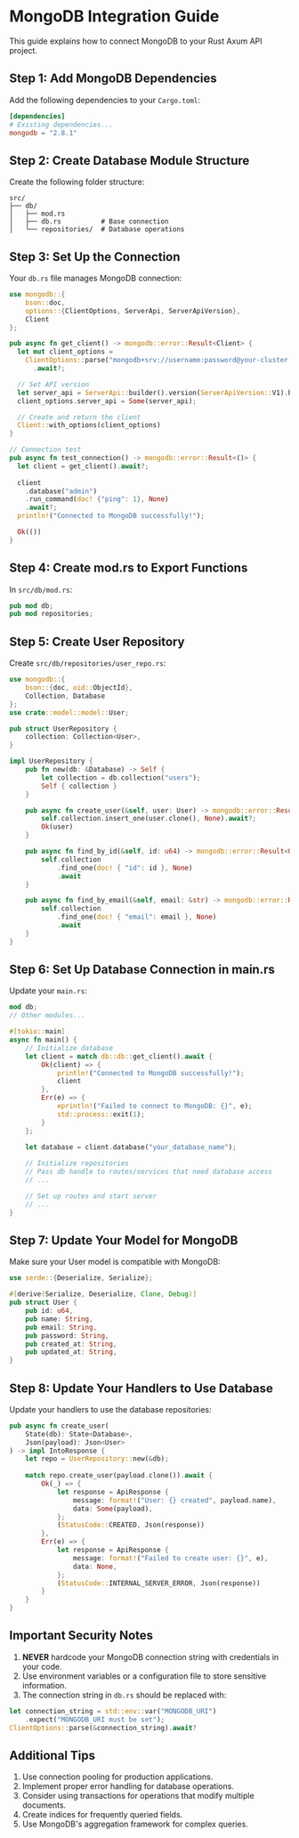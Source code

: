# MongoDB Integration Guide

This guide explains how to connect MongoDB to your Rust Axum API project.

## Step 1: Add MongoDB Dependencies

Add the following dependencies to your `Cargo.toml`:

```toml
[dependencies]
# Existing dependencies...
mongodb = "2.8.1"
```

## Step 2: Create Database Module Structure

Create the following folder structure:

```
src/
├── db/
│   ├── mod.rs
│   ├── db.rs          # Base connection
│   └── repositories/  # Database operations
```

## Step 3: Set Up the Connection

Your `db.rs` file manages MongoDB connection:

```rust
use mongodb::{
    bson::doc, 
    options::{ClientOptions, ServerApi, ServerApiVersion}, 
    Client
};

pub async fn get_client() -> mongodb::error::Result<Client> {
  let mut client_options =
    ClientOptions::parse("mongodb+srv://username:password@your-cluster.mongodb.net/?retryWrites=true&w=majority")
      .await?;

  // Set API version
  let server_api = ServerApi::builder().version(ServerApiVersion::V1).build();
  client_options.server_api = Some(server_api);

  // Create and return the client
  Client::with_options(client_options)
}

// Connection test
pub async fn test_connection() -> mongodb::error::Result<()> {
  let client = get_client().await?;
  
  client
    .database("admin")
    .run_command(doc! {"ping": 1}, None)
    .await?;
  println!("Connected to MongoDB successfully!");

  Ok(())
}
```

## Step 4: Create mod.rs to Export Functions

In `src/db/mod.rs`:

```rust
pub mod db;
pub mod repositories;
```

## Step 5: Create User Repository

Create `src/db/repositories/user_repo.rs`:

```rust
use mongodb::{
    bson::{doc, oid::ObjectId}, 
    Collection, Database
};
use crate::model::model::User;

pub struct UserRepository {
    collection: Collection<User>,
}

impl UserRepository {
    pub fn new(db: &Database) -> Self {
        let collection = db.collection("users");
        Self { collection }
    }

    pub async fn create_user(&self, user: User) -> mongodb::error::Result<User> {
        self.collection.insert_one(user.clone(), None).await?;
        Ok(user)
    }

    pub async fn find_by_id(&self, id: u64) -> mongodb::error::Result<Option<User>> {
        self.collection
            .find_one(doc! { "id": id }, None)
            .await
    }

    pub async fn find_by_email(&self, email: &str) -> mongodb::error::Result<Option<User>> {
        self.collection
            .find_one(doc! { "email": email }, None)
            .await
    }
}
```

## Step 6: Set Up Database Connection in main.rs

Update your `main.rs`:

```rust
mod db;
// Other modules...

#[tokio::main]
async fn main() {
    // Initialize database
    let client = match db::db::get_client().await {
        Ok(client) => {
            println!("Connected to MongoDB successfully!");
            client
        },
        Err(e) => {
            eprintln!("Failed to connect to MongoDB: {}", e);
            std::process::exit(1);
        }
    };
    
    let database = client.database("your_database_name");

    // Initialize repositories
    // Pass db handle to routes/services that need database access
    // ...

    // Set up routes and start server
    // ...
}
```

## Step 7: Update Your Model for MongoDB

Make sure your User model is compatible with MongoDB:

```rust
use serde::{Deserialize, Serialize};

#[derive(Serialize, Deserialize, Clone, Debug)]
pub struct User {
    pub id: u64,
    pub name: String,
    pub email: String,
    pub password: String,
    pub created_at: String,
    pub updated_at: String,
}
```

## Step 8: Update Your Handlers to Use Database

Update your handlers to use the database repositories:

```rust
pub async fn create_user(
    State(db): State<Database>,
    Json(payload): Json<User>
) -> impl IntoResponse {
    let repo = UserRepository::new(&db);
    
    match repo.create_user(payload.clone()).await {
        Ok(_) => {
            let response = ApiResponse {
                message: format!("User: {} created", payload.name),
                data: Some(payload),
            };
            (StatusCode::CREATED, Json(response))
        },
        Err(e) => {
            let response = ApiResponse {
                message: format!("Failed to create user: {}", e),
                data: None,
            };
            (StatusCode::INTERNAL_SERVER_ERROR, Json(response))
        }
    }
}
```

## Important Security Notes

1. **NEVER** hardcode your MongoDB connection string with credentials in your code.
2. Use environment variables or a configuration file to store sensitive information.
3. The connection string in `db.rs` should be replaced with:

```rust
let connection_string = std::env::var("MONGODB_URI")
    .expect("MONGODB_URI must be set");
ClientOptions::parse(&connection_string).await?
```

## Additional Tips

1. Use connection pooling for production applications.
2. Implement proper error handling for database operations.
3. Consider using transactions for operations that modify multiple documents.
4. Create indices for frequently queried fields.
5. Use MongoDB's aggregation framework for complex queries. 